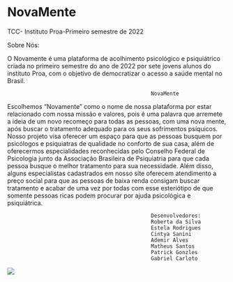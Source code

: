# NovaMente
TCC- Instituto Proa-Primeiro semestre de 2022

Sobre Nós:

O Novamente é uma plataforma de acolhimento psicológico e psiquiátrico criada no primeiro semestre do ano de 2022 por sete jovens alunos do instituto Proa, com o objetivo de democratizar o acesso a saúde mental no Brasil.




                                                  NovaMente
Escolhemos “Novamente” como o nome de nossa plataforma por estar relacionado com nossa missão e valores, pois é uma palavra que arremete a ideia de um novo recomeço para todas as pessoas, com uma nova mente, após buscar o tratamento adequado para os seus sofrimentos psíquicos. Nosso projeto visa oferecer um espaço para que as pessoas busquem por psicólogos e psiquiatras de qualidade no conforto de sua casa, além de oferecermos especialidades reconhecidas pelo Conselho Federal de Psicologia junto da Associação Brasileira de Psiquiatria para que cada pessoa busque o melhor tratamento para sua necessidade. Além disso, alguns especialistas cadastrados em nosso site oferecem atendimento a preço social para que as pessoas de baixa renda consigam buscar tratamento e acabar de uma vez por todas com esse esteriótipo de que somente pessoas ricas podem procurar por ajuda psicológica e psiquiátrica.



                                                  Desenvolvedores:
                                                  Roberta da Silva
                                                  Estela Rodrigues
                                                  Cintya Sanini
                                                  Ademir Alves
                                                  Matheus Santos
                                                  Patrick Gonzles
                                                  Gabriel Carloto
                                                  
                   
<img src="https://user-images.githubusercontent.com/89100877/177441310-58d30828-d01e-4fef-b23d-f9396d839d0b.png">

